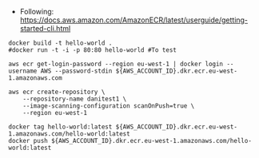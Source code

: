- Following: https://docs.aws.amazon.com/AmazonECR/latest/userguide/getting-started-cli.html

```shell script
docker build -t hello-world .
#docker run -t -i -p 80:80 hello-world #To test
```

```shell script
aws ecr get-login-password --region eu-west-1 | docker login --username AWS --password-stdin ${AWS_ACCOUNT_ID}.dkr.ecr.eu-west-1.amazonaws.com
```

```shell script
aws ecr create-repository \
    --repository-name danitest1 \
    --image-scanning-configuration scanOnPush=true \
    --region eu-west-1
```
```shell script
docker tag hello-world:latest ${AWS_ACCOUNT_ID}.dkr.ecr.eu-west-1.amazonaws.com/hello-world:latest
docker push ${AWS_ACCOUNT_ID}.dkr.ecr.eu-west-1.amazonaws.com/hello-world:latest

```